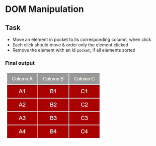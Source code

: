 # DOM Manipulation

## Task

- Move an element in pocket to its corresponding column, when click
- Each click should move & order only the element clicked
- Remove the element with an id `pocket`, if all elements sorted

### Final output 
![](final-output.jpg)
